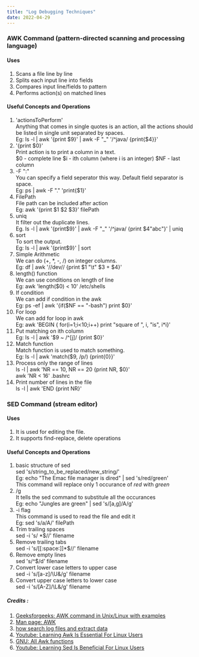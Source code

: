 ```yaml
---
title: "Log Debugging Techniques"
date: 2022-04-29
---
```


### AWK Command (pattern-directed scanning and processing language)
#### Uses
1. Scans a file line by line 
2. Splits each input line into fields 
3. Compares input line/fields to pattern 
4. Performs action(s) on matched lines 

#### Useful Concepts and Operations
1. 'actionsToPerform' <br> Anything that comes in single quotes is an action, all the actions should be listed in single unit separated by spaces. <br> Eg: ls -l \| awk '{print $9}' \| awk -F "_" '/^java/ {print{$4}}'
2. '{print $0}' <br> Print action is to print a column in a text. <br> $0 - complete line  $i - ith column (where i is an integer)  $NF - last column
3. -F ":" <br> You can specify a field seperator this way. Default field separator is space. <br> Eg: ps \| awk -F "." 'print{$1}'
4. FilePath <br> File path can be included after action <br> Eg: awk '{print $1 $2 $3}' filePath
5. uniq <br> It filter out the duplicate lines. <br> Eg. ls -l \| awk '{print$9}' \| awk -F "_" '/^java/ {print $4"abc"}' \| uniq
6. sort <br> To sort the output. <br> Eg: ls -l \| awk '{print$9}' \| sort
7. Simple Arithmetic <br> We can do (+, *, -, \/) on integer columns. <br> Eg: df \| awk '/\/dev\// {print $1 "\t" $3 + $4}'
8. length() function <br> We can use conditions on length of line <br> Eg: awk 'length($0) < 10' /etc/shells
9. If condition <br> We can add if condition in the awk <br> Eg: ps -ef \| awk '{if($NF == "-bash") print $0}'
10. For loop <br> We can add for loop in awk <br> Eg: awk 'BEGIN { for(i=1;i<10;i++) print "square of ", i, "is", i*i}'
11. Put matching on ith column <br> Eg: ls -l \| awk '$9 ~ /^[j]/ {print $0}'
12. Match function <br> Match function is used to match something. <br> Eg: ls -l \| awk 'match($9, /p/) {print{0}}'
13. Process only the range of lines <br> ls -l \| awk 'NR == 10, NR == 20 {print NR, $0}' <br> awk 'NR < 16' .bashrc
14. Print number of lines in the file <br> ls -l \| awk 'END {print NR}'

### SED Command (stream editor)

#### Uses
1. It is used for editing the file.
2. It supports find-replace, delete operations

#### Useful Concepts and Operations
1. basic structure of sed <br> sed 's/string_to_be_replaced/new_string/' <br> Eg: echo "The Emac file manager is dired" | sed 's/red/green' <br> This command will replace only 1 occurance of *red* with *green*
2. /g <br> It tells the sed command to substitule all the occurances <br> Eg: echo "Jungles are green" | sed 's/[a,g]/A/g'
3. -i flag <br> This command is used to read the file and edit it <br> Eg: sed 's/a/A/' filePath
4. Trim trailing spaces <br> sed -i 's/ *$//' filename
5. Remove trailing tabs <br> sed -i 's/[[:space:]]*$//' filename
6. Remove empty lines <br> sed 's/^$/d' filename
7. Convert lower case letters to upper case <br> sed -i 's/[a-z]/\U&/g' filename
8. Convert upper case letters to lower case <br> sed -i 's/[A-Z]/\L&/g' filename

##### Credits :  
1. [Geeksforgeeks: AWK command in Unix/Linux with examples](https://www.geeksforgeeks.org/awk-command-unixlinux-examples/)
2. [Man page: AWK](https://man7.org/linux/man-pages/man1/awk.1p.html)
3. [how search log files and extract data](https://www.sentinelone.com/blog/how-search-log-files-extract-data/)
4. [Youtube: Learning Awk Is Essential For Linux Users](https://www.youtube.com/watch?v=9YOZmI-zWok)
5. [GNU: All Awk functions](https://www.gnu.org/software/gawk/manual/html_node/Functions.html)
6. [Youtube: Learning Sed Is Beneficial For Linux Users](https://www.youtube.com/watch?v=EACe7aiGczw)

